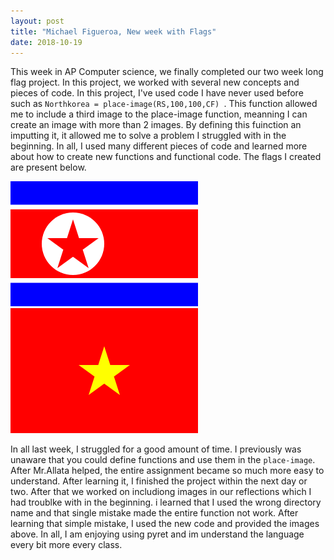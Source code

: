 ```yaml
---
layout: post
title: "Michael Figueroa, New week with Flags"
date: 2018-10-19
---
```


This week in AP Computer science, we finally completed our two week long flag project. In this project, we worked with several new concepts and pieces of code. In this project, I've used code I have never used before such as ```Northkorea = place-image(RS,100,100,CF) ```. This function allowed me to include a third image to the place-image function, meanning I can create an image with more than 2 images. By defining this fuinction an imputting it, it allowed me to solve a problem I struggled with in the beginning. In all, I used many different pieces of code and learned more about how to create new functions and functional code. The flags I created are present below.


![NorthKorea](/image/NorthKorea.png)
![Vietnameeeeeeeeeee](/image/Vietnameeeeeeeeeee.png)

In all last week, I struggled for a good amount of time. I previously was unaware that you could define functions and use them in the ```place-image```. After Mr.Allata helped, the entire assignment became so much more easy to understand. After learning it, I finished the project within the next day or two. After that we worked on includiong images in our reflections which I had troublke with in the beginning. i learned that I used the wrong directory name and that single mistake made the entire function not work. After learning that simple mistake, I used the new code and provided the images above. In all, I am enjoying using pyret and im understand the language every bit more every class.












